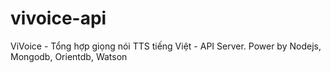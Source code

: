 # vivoice-api
ViVoice - Tổng hợp giọng nói TTS tiếng Việt - API Server. Power by Nodejs, Mongodb, Orientdb, Watson
